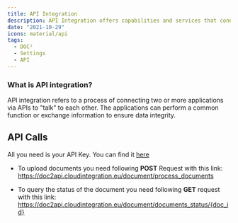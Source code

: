 ```yaml
---
title: API Integration
description: API Integration offers capabilities and services that connect applications, processes, people, and devices. This is where to find your API Key in DOC².
date: "2021-10-29"
icons: material/api
tags:
  - DOC²
  - Settings
  - API
---
```



### What is API integration? 
API integration refers to a process of connecting two or more applications via APIs to "talk" to each other. The applications can perform a common function or exchange information to ensure data integrity.

## API Calls

All you need is your API Key. You can find it [here](/doc2/settings-api/) 

* To upload documents you need following **POST** Request with this link: https://doc2api.cloudintegration.eu/document/process_documents

* To query the status of the document you need following **GET** request with this link: https://doc2api.cloudintegration.eu/document/documents_status/{doc_id}

